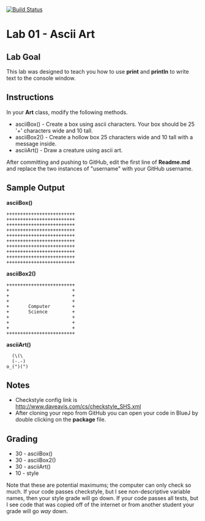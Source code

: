 [![Build Status](https://travis-ci.com/StratfordHS-CS2/Lab-01-Ascii-Art-username.svg?token=L8ZuTUsXtxKqevAPVWLC&branch=master)](https://travis-ci.com/StratfordHS-CS2/Lab-01-Ascii-Art-username)

# Lab 01 - Ascii Art

## Lab Goal
This lab was designed to teach you how to use **print** and **println** to write text to the console window.

## Instructions
In your **Art** class, modify the following methods.
* asciiBox() - Create a box using ascii characters.  Your box should be 25 '+' characters wide and 10 tall.
* asciiBox2() - Create a hollow box 25 characters wide and 10 tall with a message inside.
* asciiArt() - Draw a creature using ascii art.

After committing and pushing to GitHub, edit the first line of **Readme.md** and replace the two instances of "username" with your GitHub username.

## Sample Output
**asciiBox()**
```
+++++++++++++++++++++++++
+++++++++++++++++++++++++
+++++++++++++++++++++++++
+++++++++++++++++++++++++
+++++++++++++++++++++++++
+++++++++++++++++++++++++
+++++++++++++++++++++++++
+++++++++++++++++++++++++
+++++++++++++++++++++++++
+++++++++++++++++++++++++
```

**asciiBox2()**
```
+++++++++++++++++++++++++
+                       +
+                       +
+                       +
+       Computer        +
+       Science         +
+                       +
+                       +
+                       +
+++++++++++++++++++++++++
```

**asciiArt()**
```
  (\(\
  (-.-)
o_(")(")
```

## Notes
* Checkstyle config link is http://www.daveavis.com/cs/checkstyle_SHS.xml
* After cloning your repo from GitHub you can open your code in BlueJ by double clicking on the **package** file.

## Grading
* 30 - asciiBox()
* 30 - asciiBox2()
* 30 - asciiArt()
* 10 - style

Note that these are potential maximums; the computer can only check so much.  If your code passes checkstyle, but I see non-descriptive variable names, then your style grade will go down.  If your code passes all tests, but I see code that was copied off of the internet or from another student your grade will go *way* down.
